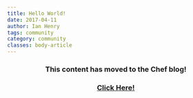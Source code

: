 ```yaml
---
title: Hello World!
date: 2017-04-11
author: Ian Henry
tags: community
category: community
classes: body-article
---
```


<h3><p style="text-align: center;">This content has moved to the Chef blog!</p></h3>
<h3><a href="https://blog.chef.io/2017/04/11/hello-world"><p style="text-align: center;">Click Here!</p></a></h3>
